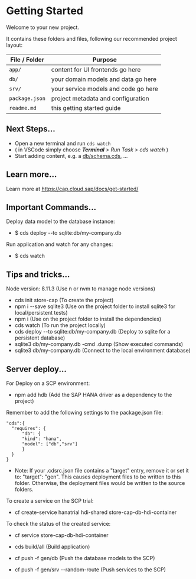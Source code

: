 # Getting Started

Welcome to your new project.

It contains these folders and files, following our recommended project layout:

File / Folder | Purpose
---------|----------
`app/` | content for UI frontends go here
`db/` | your domain models and data go here
`srv/` | your service models and code go here
`package.json` | project metadata and configuration
`readme.md` | this getting started guide


## Next Steps...

- Open a new terminal and run  `cds watch`
- ( in VSCode simply choose _**Terminal** > Run Task > cds watch_ )
- Start adding content, e.g. a [db/schema.cds](db/schema.cds), ...


## Learn more...

Learn more at https://cap.cloud.sap/docs/get-started/

## Important Commands...
Deploy data model to the database instance:
- $ cds deploy --to sqlite:db/my-company.db

Run application and watch for any changes:
- $ cds watch

## Tips and tricks...
Node version: 8.11.3 (Use n or nvm to manage node versions)
- cds init store-cap (To create the project)
- npm i --save sqlite3 (Use on the project folder to install sqlite3 for local/persistent tests)
- npm i (Use on the project folder to install the dependencies)
- cds watch (To run the project locally)
- cds deploy --to sqlite:db/my-company.db (Deploy to sqlite for a persistent database)
- sqlite3 db/my-company.db -cmd .dump (Show executed commands)
- sqlite3 db/my-company.db (Connect to the local environment database)

## Server deploy...
For Deploy on a SCP environment:
- npm add hdb (Add the SAP HANA driver as a dependency to the project)

Remember to add the following settings to the package.json file:
```
"cds":{
  "requires": {
      "db": {
      "kind": "hana",
      "model": ["db","srv"]
      }
  }
}
```

- Note: If your .cdsrc.json file contains a "target" entry, remove it or set it to: "target": "gen". This causes deployment files to be written to this folder. Otherwise, the deployment files would be written to the source folders.

To create a service on the SCP trial:
- cf create-service hanatrial hdi-shared store-cap-db-hdi-container

To check the status of the created service:
- cf service store-cap-db-hdi-container

- cds build/all (Build application)
- cf push -f gen/db (Push the database models to the SCP)
- cf push -f gen/srv --random-route (Push services to the SCP)
